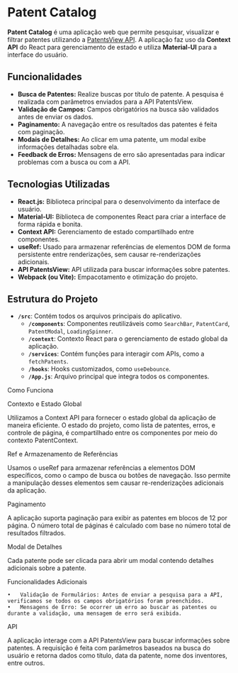 # Patent Catalog

**Patent Catalog** é uma aplicação web que permite pesquisar, visualizar e filtrar patentes utilizando a [PatentsView API](https://patentsview.org/apis/purpose). A aplicação faz uso da **Context API** do React para gerenciamento de estado e utiliza **Material-UI** para a interface do usuário.

## Funcionalidades

- **Busca de Patentes:** Realize buscas por título de patente. A pesquisa é realizada com parâmetros enviados para a API PatentsView.
- **Validação de Campos:** Campos obrigatórios na busca são validados antes de enviar os dados.
- **Paginamento:** A navegação entre os resultados das patentes é feita com paginação.
- **Modais de Detalhes:** Ao clicar em uma patente, um modal exibe informações detalhadas sobre ela.
- **Feedback de Erros:** Mensagens de erro são apresentadas para indicar problemas com a busca ou com a API.

## Tecnologias Utilizadas

- **React.js:** Biblioteca principal para o desenvolvimento da interface de usuário.
- **Material-UI:** Biblioteca de componentes React para criar a interface de forma rápida e bonita.
- **Context API:** Gerenciamento de estado compartilhado entre componentes.
- **useRef:** Usado para armazenar referências de elementos DOM de forma persistente entre renderizações, sem causar re-renderizações adicionais.
- **API PatentsView:** API utilizada para buscar informações sobre patentes.
- **Webpack (ou Vite):** Empacotamento e otimização do projeto.

## Estrutura do Projeto

- **`/src`**: Contém todos os arquivos principais do aplicativo.
  - **`/components`**: Componentes reutilizáveis como `SearchBar`, `PatentCard`, `PatentModal`, `LoadingSpinner`.
  - **`/context`**: Contexto React para o gerenciamento de estado global da aplicação.
  - **`/services`**: Contém funções para interagir com APIs, como a `fetchPatents`.
  - **`/hooks`**: Hooks customizados, como `useDebounce`.
  - **`/App.js`**: Arquivo principal que integra todos os componentes.
  


Como Funciona

Contexto e Estado Global

Utilizamos a Context API para fornecer o estado global da aplicação de maneira eficiente. O estado do projeto, como lista de patentes, erros, e controle de página, é compartilhado entre os componentes por meio do contexto PatentContext.

Ref e Armazenamento de Referências

Usamos o useRef para armazenar referências a elementos DOM específicos, como o campo de busca ou botões de navegação. Isso permite a manipulação desses elementos sem causar re-renderizações adicionais da aplicação.

Paginamento

A aplicação suporta paginação para exibir as patentes em blocos de 12 por página. O número total de páginas é calculado com base no número total de resultados filtrados.

Modal de Detalhes

Cada patente pode ser clicada para abrir um modal contendo detalhes adicionais sobre a patente.

Funcionalidades Adicionais

	•	Validação de Formulários: Antes de enviar a pesquisa para a API, verificamos se todos os campos obrigatórios foram preenchidos.
	•	Mensagens de Erro: Se ocorrer um erro ao buscar as patentes ou durante a validação, uma mensagem de erro será exibida.

API

A aplicação interage com a API PatentsView para buscar informações sobre patentes. A requisição é feita com parâmetros baseados na busca do usuário e retorna dados como título, data da patente, nome dos inventores, entre outros.